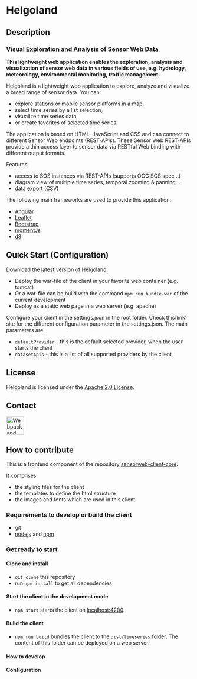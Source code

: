 # Helgoland

## Description

### Visual Exploration and Analysis of Sensor Web Data

**This lightweight web application enables the exploration, analysis and visualization of sensor web data in various fields of use, e.g. hydrology, meteorology, environmental monitoring, traffic management.**

Helgoland is a lightweight web application to explore, analyze and visualize a broad range of sensor data. You can:

- explore stations or mobile sensor platforms in a map,
- select time series by a list selection,
- visualize time series data,
- or create favorites of selected time series.

The application is based on HTML, JavaScript and CSS and can connect to different Sensor Web endpoints (REST-APIs). These Sensor Web REST-APIs provide a thin access layer to sensor data via RESTful Web binding with different output formats.

Features:

- access to SOS instances via REST-APIs (supports OGC SOS spec...)
- diagram view of multiple time series, temporal zooming & panning...
- data export (CSV)
  <!-- * Combination w/ R... -->

The following main frameworks are used to provide this application:

- [Angular](https://angular.io/)
- [Leaflet](https://leafletjs.com/)
- [Bootstrap](https://getbootstrap.com/)
- [momentJs](https://momentjs.com/)
- [d3](https://d3js.org/)

## Quick Start (Configuration)

Download the latest version of [Helgoland](https://github.com/52North/helgoland/releases).

- Deploy the war-file of the client in your favorite web container (e.g. tomcat)
- Or a war-file can be build with the command `npm run bundle-war` of the current development
- Deploy as a static web page in a web server (e.g. apache)

Configure your client in the settings.json in the root folder. Check this(link) site for the different configuration parameter in the settings.json. The main parameters are:

- `defaultProvider` - this is the default selected provider, when the user starts the client
- `datasetApis` - this is a list of all supported providers by the client

## License

Helgoland is licensed under the [Apache 2.0 License](https://www.apache.org/licenses/LICENSE-2.0).

<!-- ## User guide/tutorial -->

<!-- ## Demo

Explore, analyze and visualize sensor web data with our [Helgoland](https://sensorweb.demo.52north.org/client/#/) demo.

<p align="center">
  <img src="https://cloud.githubusercontent.com/assets/3830314/15780576/ae8cf458-29a2-11e6-89ef-bc6f1453e38b.png" alt="Helgoland map view" width="75%"/>
  <img src="https://cloud.githubusercontent.com/assets/3830314/15780591/bdb9a4a8-29a2-11e6-9938-1717a0e7bb7a.png" alt="Helgoland diagram view" width="75%"/>
</p> -->

<!-- ## Changelog -->

<!-- ## References -->

## Contact

<a href="https://github.com/janschulte">
  <img src="https://avatars1.githubusercontent.com/u/3830314?v=3&s=140" alt="Webpack and Angular 2" width="48" height="48"/>
</a>

<!-- ## Credits -->

## How to contribute

This is a frontend component of the repository [sensorweb-client-core](https://github.com/52North/sensorweb-client-core).

It comprises:

- the styling files for the client
- the templates to define the html structure
- the images and fonts which are used in this client

### Requirements to develop or build the client

- git
- [nodejs](https://nodejs.org) and [npm](https://www.npmjs.com/)

### Get ready to start

#### Clone and install

- `git clone` this repository
- run `npm install` to get all dependencies

#### Start the client in the development mode

- `npm start` starts the client on [localhost:4200](http://localhost:4200).

#### Build the client

- `npm run build` bundles the client to the `dist/timeseries` folder. The content of this folder can be deployed on a web server.
<!-- - `npm run build` will also generates a war-file in `build`-folder. -->

#### How to develop

<!-- See [here](https://github.com/52North/sensorweb-client-core#how-to-develop) for more informations. -->

#### Configuration

<!-- See [here](https://github.com/52North/sensorweb-client-core#configuration) -->

<!--## Extensions (Backends, etc., z.B. SOS )
## Road Map/development plans (features, focus…)
## Architecture/Design
## JavaDoc
not needed
## XML Schemata
## contributor
see Github...

## Requirements-->
